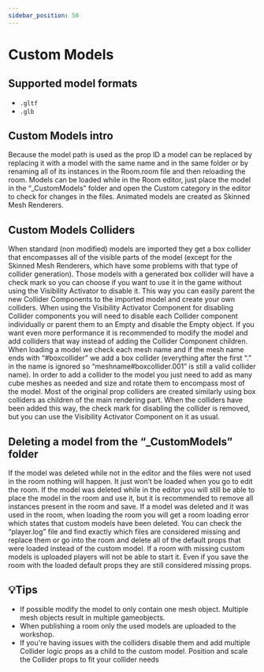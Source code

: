 ```yaml
---
sidebar_position: 50
---
```


# Custom Models

## Supported model formats

- `.gltf`
- `.glb`

## Custom Models intro

Because the model path is used as the prop ID a model can be replaced by replacing it with a model with the same name and in the same folder or by renaming all of its instances in the Room.room file and then reloading the room. Models can be loaded while in the Room editor, just place the model in the “_CustomModels” folder and open the Custom category in the editor to check for changes in the files. Animated models are created as Skinned Mesh Renderers.

## Custom Models Colliders

When standard (non modified) models are imported they get a box collider that encompasses all of the visible parts of the model (except for the Skinned Mesh Renderers, which have some problems with that type of collider generation). Those models with a generated box collider will have a check mark so you can choose if you want to use it in the game without using the Visibility Activator to disable it. This way you can easily parent the new Collider Components to the imported model and create your own colliders. When using the Visibility Activator Component for disabling Collider components you will need to disable each Collider component individually or parent them to an Empty and disable the Empty object. If you want even more performance it is recommended to modify the model and add colliders that way instead of adding the Collider Component children. When loading a model we check each mesh name and if the mesh name ends with “#boxcollider” we add a box collider (everything after the first “.” in the name is ignored so “meshname#boxcollider.001” is still a valid collider name). In order to add a collider to the model you just need to add as many cube meshes as needed and size and rotate them to encompass most of the model. Most of the original prop colliders are created similarly using box colliders as children of the main rendering part. When the colliders have been added this way, the check mark for disabling the collider is removed, but you can use the Visibility Activator Component on it as usual.

## Deleting a model from the “_CustomModels” folder

If the model was deleted while not in the editor and the files were not used in the room nothing will happen. It just won’t be loaded when you go to edit the room. If the model was deleted while in the editor you will still be able to place the model in the room and use it, but it is recommended to remove all instances present in the room and save. If a model was deleted and it was used in the room, when loading the room you will get a room loading error which states that custom models have been deleted. You can check the “player.log” file and find exactly which files are considered missing and replace them or go into the room and delete all of the default props that were loaded instead of the custom model. If a room with missing custom models is uploaded players will not be able to start it. Even if you save the room with the loaded default props they are still considered missing props.

## 💡Tips
- If possible modify the model to only contain one mesh object. Multiple mesh objects result in multiple gameobjects.
- When publishing a room only the used models are uploaded to the workshop.
- If you're having issues with the colliders disable them and add multiple Collider logic props as a child to the custom model. Position and scale the Collider props to fit your collider needs